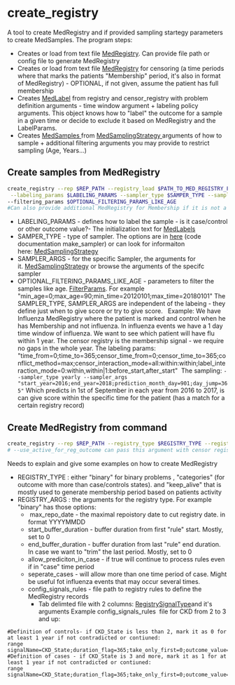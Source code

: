 # create_registry
A tool to create MedRegistry and if provided sampling startegy parameters to create MedSamples.
The program steps:

- Creates or load from text file [MedRegistry](/Infrastructure%20Home%20Page/MedProcessTools%20Library/MedRegistry). Can provide file path or config file to generate MedRegistry
- Creates or load from text file [MedRegistry](/Infrastructure%20Home%20Page/MedProcessTools%20Library/MedRegistry) for censoring (a time periods where that marks the patients "Membership" period, it's also in format of MedRegistry) - OPTIONAL, if not given, assume the patient has full membership
- Creates [MedLabel](https://Medial-EarlySign.github.io/MR_LIBS/classMedLabels) from registry and censor_registry with problem definition arguments - time window argument + labeling policy arguments. This object knows how to "label" the outcome for a sample in a given time or decide to exclude it based on MedRegistry and the LabelParams.
- Creates [MedSamples ](/Infrastructure%20Home%20Page/MedProcessTools%20Library/MedSamples.html)from [MedSamplingStrategy ](/Infrastructure%20Home%20Page/MedProcessTools%20Library/MedRegistry/MedSamplingStrategy.html)arguments of how to sample + additional filtering arguments you may provide to restrict sampling (Age, Years...)
## Create samples from MedRegistry
```bash
create_registry --rep $REP_PATH --registry_load $PATH_TO_MED_REGISTRY_FILE --registry_active_periods_complete_controls_sig MEMBERSHIP \
 --labeling_params $LABELING_PARAMS --sampler_type $SAMPER_TYPE --sampler_args $SAMPLER_ARGS --samples_save $OUTPUT_PATH_FOR_MEDSAMPLES \
--filtering_params $OPTIONAL_FILTERING_PARAMS_LIKE_AGE
#Can also provide additional MedRegistry for Membership if it is not a signal, by passing "--censor_load".
```

- LABELING_PARAMS - defines how to label the sample - is it case/control or other outcome value?- The initialization text for [MedLabels](/Infrastructure%20Home%20Page/MedProcessTools%20Library/MedLabels.html)
- SAMPER_TYPE - type of sampler. The options are in [here](https://Medial-EarlySign.github.io/MR_LIBS/classMedSamplingStrategy.html#a161f9af97fe2dd90bff67a5ac58679ff) (code documentation make_sampler) or can look for informaiton here: [MedSamplingStrategy](/Infrastructure%20Home%20Page/MedProcessTools%20Library/MedRegistry/MedSamplingStrategy.html)
- SAMPLER_ARGS - for the specific Sampler, the arguments for it. [MedSamplingStrategy](/Infrastructure%20Home%20Page/MedProcessTools%20Library/MedRegistry/MedSamplingStrategy.html) or browse the arguments of the specifc sampler
- OPTIONAL_FILTERING_PARAMS_LIKE_AGE - parameters to filter the samples like age. [FilterParams](https://Medial-EarlySign.github.io/MR_LIBS/classFilterParams). For example "min_age=0;max_age=90;min_time=20120101;max_time=20180101"
The SAMPLER_TYPE, SAMPLER_ARGS are independent of the labeing - they define just when to give score or try to give score.
 
Example:
We have Influenza MedRegistry where the patient is marked and control when he has Membership and not influenza. In influenza events we have a 1 day time window of influenza.
We want to see which patient will have flu within 1 year. The censor registry is the membership signal - we require no gaps in the whole year.
The labeling params:
"time_from=0;time_to=365;censor_time_from=0;censor_time_to=365;conflict_method=max;censor_interaction_mode=all:within:within;label_interaction_mode=0:within,within|1:before_start,after_start" 
The sampling:
`--sampler_type yearly --sampler_args "start_year=2016;end_year=2018;prediction_month_day=901;day_jump=365"`
Which predicts in 1st of September in each year from 2016 to 2017, is can give score within the specific time for the patient (has a match for a certain registry record)
## Create MedRegistry from command
```bash
create_registry --rep $REP_PATH --registry_type $REGISTRY_TYPE --registry_init  $REGISTRY_ARGS --registry_save $OUTPUT_PATH_FOR_MEDREGISTRY 
# --use_active_for_reg_outcome can pass this argument with censor registry, whether with "--registry_active_periods_complete_controls_sig" or "--registry_active_periods_complete_controls"
```
Needs to explain and give some examples on how to create MedRegistry

- REGISTRY_TYPE : either "binary" for binary problems , "categories" (for outcome with more than case/controls states). and "keep_alive" that is mostly used to generate membership period based on patients activity
- REGISTRY_ARGS : the arguments for the registry type. For example "binary" has those options:
    -  max_repo_date - the maximal repoistory date to cut registry date. in format YYYYMMDD
    - start_buffer_duration - buffer duration from first "rule" start. Mostly, set to 0
    - end_buffer_duration - buffer duration from last "rule" end duration. In case we want to "trim" the last period. Mostly, set to 0
    - allow_prediciton_in_case - if true will continue to process rules even if in "case" time period
    - seperate_cases - will allow more than one time period of case. Might be useful fot influenza events that may occur several times.
    - config_signals_rules - file path to registry rules to define the MedRegistry records
        - Tab delimted file with 2 columns: [RegistrySignalType](https://Medial-EarlySign.github.io/MR_LIBS/classRegistrySignal.html)and it's arguments
Example config_signals_rules  file for CKD from 2 to 3 and up:
```
#Definition of controls- if CKD_State is less than 2, mark it as 0 for at least 1 year if not contradicted or contiuned:
range	signalName=CKD_State;duration_flag=365;take_only_first=0;outcome_value=0;min_value=0;max_value=2
#Definition of cases - if CKD_State is 3 and more, mark it as 1 for at least 1 year if not contradicted or contiuned:
range	signalName=CKD_State;duration_flag=365;take_only_first=0;outcome_value=1;min_value=3;max_value=9
```

